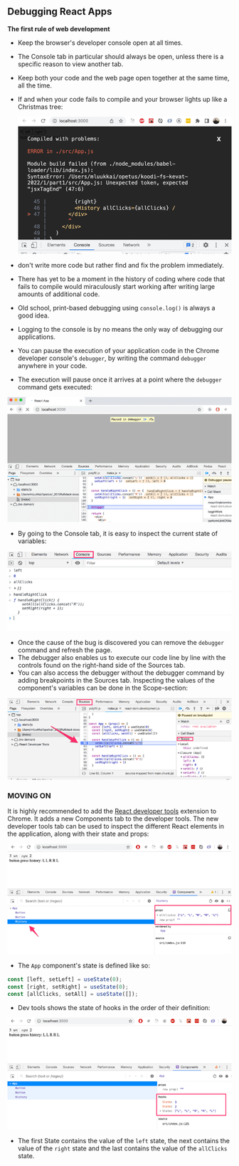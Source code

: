 ## Debugging React Apps

**The first rule of web development**

- Keep the browser's developer console open at all times.
- The Console tab in particular should always be open, unless there is a specific reason to view another tab.
- Keep both your code and the web page open together at the same time, all the time.
- If and when your code fails to compile and your browser lights up like a Christmas tree:

  <img src="./error in console.png">

- don't write more code but rather find and fix the problem immediately.
- There has yet to be a moment in the history of coding where code that fails to compile would miraculously start working after writing large amounts of additional code.
- Old school, print-based debugging using `console.log()` is always a good idea.
- Logging to the console is by no means the only way of debugging our applications.
- You can pause the execution of your application code in the Chrome developer console's `debugger`, by writing the command `debugger` anywhere in your code.
- The execution will pause once it arrives at a point where the `debugger` command gets executed:

<img src="./debugger.png">

- By going to the Console tab, it is easy to inspect the current state of variables:

<img src="./debugger console.png">

- Once the cause of the bug is discovered you can remove the `debugger` command and refresh the page.
- The debugger also enables us to execute our code line by line with the controls found on the right-hand side of the Sources tab.
- You can also access the debugger without the debugger command by adding breakpoints in the Sources tab. Inspecting the values of the component's variables can be done in the Scope-section:

<img src="./debugger in sources tab.png">

### **MOVING ON**

It is highly recommended to add the [React developer tools](https://chrome.google.com/webstore/detail/react-developer-tools/fmkadmapgofadopljbjfkapdkoienihi) extension to Chrome. It adds a new Components tab to the developer tools. The new developer tools tab can be used to inspect the different React elements in the application, along with their state and props:

<img src="./React debugger extension.png">

- The `App` component's state is defined like so:

```js
const [left, setLeft] = useState(0);
const [right, setRight] = useState(0);
const [allClicks, setAll] = useState([]);
```

- Dev tools shows the state of hooks in the order of their definition:

<img src="./hook state.png">

- The first State contains the value of the `left` state, the next contains the value of the `right` state and the last contains the value of the `allClicks` state.
